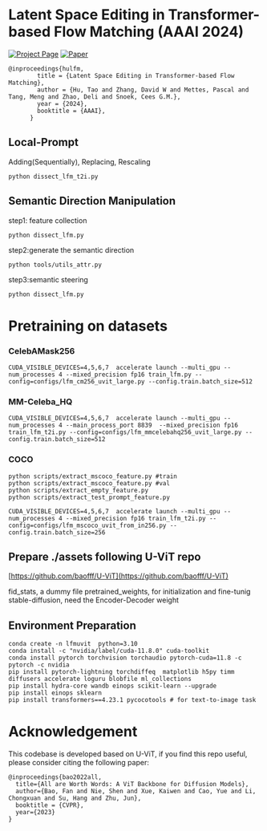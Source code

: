 
# Latent Space Editing in Transformer-based Flow Matching (AAAI 2024)

[![Project Page](https://img.shields.io/badge/Project-Page-blue)](https://taohu.me/lfm/)
[![Paper](https://img.shields.io/badge/arXiv-PDF-b31b1b)](https://arxiv.org/abs/2312.10825)


```
@inproceedings{hulfm,
        title = {Latent Space Editing in Transformer-based Flow Matching},
        author = {Hu, Tao and Zhang, David W and Mettes, Pascal and Tang, Meng and Zhao, Deli and Snoek, Cees G.M.},
        year = {2024},
        booktitle = {AAAI},
      }
```

## Local-Prompt 

Adding(Sequentially), Replacing, Rescaling
```
python dissect_lfm_t2i.py 
```



## Semantic Direction Manipulation

step1: feature collection
```
python dissect_lfm.py 

```

step2:generate the semantic direction
```
python tools/utils_attr.py
```

step3:semantic steering
```
python dissect_lfm.py 
```



# Pretraining on datasets


### CelebAMask256


```  
CUDA_VISIBLE_DEVICES=4,5,6,7  accelerate launch --multi_gpu --num_processes 4 --mixed_precision fp16 train_lfm.py --config=configs/lfm_cm256_uvit_large.py --config.train.batch_size=512
```



### MM-Celeba_HQ



```
CUDA_VISIBLE_DEVICES=4,5,6,7  accelerate launch --multi_gpu --num_processes 4 --main_process_port 8839  --mixed_precision fp16 train_lfm_t2i.py --config=configs/lfm_mmcelebahq256_uvit_large.py --config.train.batch_size=512
```


### COCO

```
python scripts/extract_mscoco_feature.py #train
python scripts/extract_mscoco_feature.py #val
python scripts/extract_empty_feature.py
python scripts/extract_test_prompt_feature.py
```



```
CUDA_VISIBLE_DEVICES=4,5,6,7  accelerate launch --multi_gpu --num_processes 4 --mixed_precision fp16 train_lfm_t2i.py --config=configs/lfm_mscoco_uvit_from_in256.py --config.train.batch_size=256 
```


## Prepare ./assets following U-ViT repo

[https://github.com/baofff/U-ViT](https://github.com/baofff/U-ViT)

fid_stats, a dummy file
pretrained_weights, for initialization and fine-tunig
stable-diffusion, need the Encoder-Decoder weight

## Environment Preparation



```
conda create -n lfmuvit  python=3.10
conda install -c "nvidia/label/cuda-11.8.0" cuda-toolkit
conda install pytorch torchvision torchaudio pytorch-cuda=11.8 -c pytorch -c nvidia
pip install pytorch-lightning torchdiffeq  matplotlib h5py timm diffusers accelerate loguru blobfile ml_collections
pip install hydra-core wandb einops scikit-learn --upgrade
pip install einops sklearn
pip install transformers==4.23.1 pycocotools # for text-to-image task

```







# Acknowledgement

This codebase is developed based on U-ViT, if you find this repo useful, please consider citing the following paper:

```
@inproceedings{bao2022all,
  title={All are Worth Words: A ViT Backbone for Diffusion Models},
  author={Bao, Fan and Nie, Shen and Xue, Kaiwen and Cao, Yue and Li, Chongxuan and Su, Hang and Zhu, Jun},
  booktitle = {CVPR},
  year={2023}
}
```

